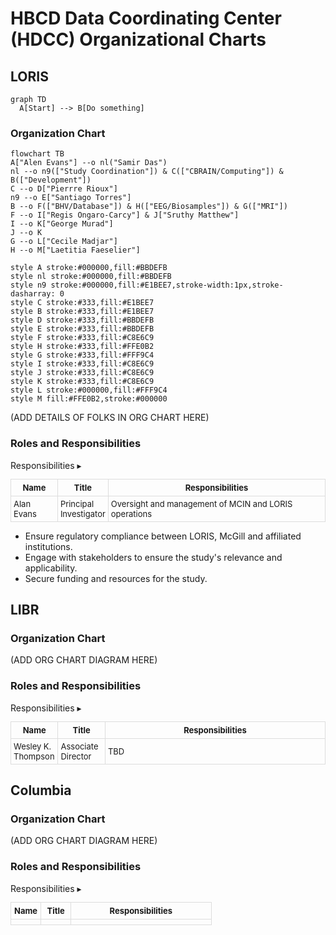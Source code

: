 # HBCD Data Coordinating Center (HDCC) Organizational Charts

## LORIS
```mermaid
graph TD
  A[Start] --> B[Do something]
```

### Organization Chart

```mermaid
flowchart TB
A["Alen Evans"] --o nl("Samir Das")
nl --o n9(["Study Coordination"]) & C(["CBRAIN/Computing"]) & B(["Development"])
C --o D["Pierrre Rioux"]
n9 --o E["Santiago Torres"]
B --o F(["BHV/Database"]) & H(["EEG/Biosamples"]) & G(["MRI"])
F --o I["Regis Ongaro-Carcy"] & J["Sruthy Matthew"]
I --o K["George Murad"]
J --o K
G --o L["Cecile Madjar"]
H --o M["Laetitia Faeselier"]

style A stroke:#000000,fill:#BBDEFB
style nl stroke:#000000,fill:#BBDEFB
style n9 stroke:#000000,fill:#E1BEE7,stroke-width:1px,stroke-dasharray: 0
style C stroke:#333,fill:#E1BEE7
style B stroke:#333,fill:#E1BEE7
style D stroke:#333,fill:#BBDEFB
style E stroke:#333,fill:#BBDEFB
style F stroke:#333,fill:#C8E6C9
style H stroke:#333,fill:#FFE0B2
style G stroke:#333,fill:#FFF9C4
style I stroke:#333,fill:#C8E6C9
style J stroke:#333,fill:#C8E6C9
style K stroke:#333,fill:#C8E6C9
style L stroke:#000000,fill:#FFF9C4
style M fill:#FFE0B2,stroke:#000000
```


(ADD DETAILS OF FOLKS IN ORG CHART HERE)

### Roles and Responsibilities

<div id="table-banner" class="table-banner" onclick="toggleCollapse(this)">
  <span class="table-text">Responsibilities</span>
  <span class="arrow">▸</span>
</div>
<div class="table-open-collapsible-content">
<table style="width: 100%; border-collapse: collapse; table-layout: fixed; font-size: 13px;">
    <thead>
      <tr>
        <th style="width: 15%; border: 1px solid #ddd; padding: 5px; text-align: center;">Name</th>
        <th style="width: 15%; border: 1px solid #ddd; padding: 5px; text-align: center;">Title</th>
        <th style="width: 70%; border: 1px solid #ddd; padding: 5px; text-align: center;">Responsibilities</th>
    </thead>
    <tbody>
    <tr>
        <td style="border: 1px solid #ddd; padding: 4px; word-wrap: break-word; white-space: normal;">Alan Evans</td>
        <td style="border: 1px solid #ddd; padding: 4px; word-wrap: break-word; white-space: normal;">Principal Investigator</td>
        <td style="border: 1px solid #ddd; padding: 4px; word-wrap: break-word; white-space: normal;">Oversight and management of MCIN and LORIS operations</td>
    </tr>
</tbody>
</table>
</div>

- Ensure regulatory compliance between LORIS, McGill and affiliated institutions.
- Engage with stakeholders to ensure the study's relevance and applicability.
- Secure funding and resources for the study.


## LIBR
### Organization Chart
(ADD ORG CHART DIAGRAM HERE)

### Roles and Responsibilities

<div id="table-banner" class="table-banner" onclick="toggleCollapse(this)">
  <span class="table-text">Responsibilities</span>
  <span class="arrow">▸</span>
</div>
<div class="table-open-collapsible-content">
<table style="width: 100%; border-collapse: collapse; table-layout: fixed; font-size: 13px;">
    <thead>
      <tr>
        <th style="width: 15%; border: 1px solid #ddd; padding: 5px; text-align: center;">Name</th>
        <th style="width: 15%; border: 1px solid #ddd; padding: 5px; text-align: center;">Title</th>
        <th style="width: 70%; border: 1px solid #ddd; padding: 5px; text-align: center;">Responsibilities</th>
    </thead>
    <tbody>
    <tr>
        <td style="border: 1px solid #ddd; padding: 4px; word-wrap: break-word; white-space: normal;">Wesley K. Thompson</td>
        <td style="border: 1px solid #ddd; padding: 4px; word-wrap: break-word; white-space: normal;">Associate Director</td>
        <td style="border: 1px solid #ddd; padding: 4px; word-wrap: break-word; white-space: normal;">TBD</td>
    </tr>
</tbody>
</table>
</div>

## Columbia
### Organization Chart
(ADD ORG CHART DIAGRAM HERE)

### Roles and Responsibilities

<div id="table-banner" class="table-banner" onclick="toggleCollapse(this)">
  <span class="table-text">Responsibilities</span>
  <span class="arrow">▸</span>
</div>
<div class="table-open-collapsible-content">
<table style="width: 100%; border-collapse: collapse; table-layout: fixed; font-size: 13px;">
    <thead>
      <tr>
        <th style="width: 15%; border: 1px solid #ddd; padding: 5px; text-align: center;">Name</th>
        <th style="width: 15%; border: 1px solid #ddd; padding: 5px; text-align: center;">Title</th>
        <th style="width: 70%; border: 1px solid #ddd; padding: 5px; text-align: center;">Responsibilities</th>
    </thead>
    <tbody>
    <tr>
        <td style="border: 1px solid #ddd; padding: 4px; word-wrap: break-word; white-space: normal;"></td>
        <td style="border: 1px solid #ddd; padding: 4px; word-wrap: break-word; white-space: normal;"></td>
        <td style="border: 1px solid #ddd; padding: 4px; word-wrap: break-word; white-space: normal;"></td>
    </tr>
</tbody>
</table>
</div>